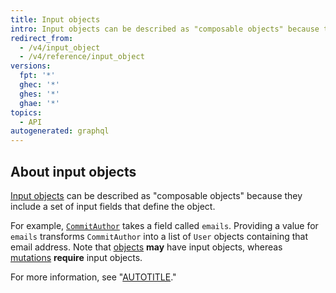 ```yaml
---
title: Input objects
intro: Input objects can be described as "composable objects" because they include a set of input fields that define the object.
redirect_from:
  - /v4/input_object
  - /v4/reference/input_object
versions:
  fpt: '*'
  ghec: '*'
  ghes: '*'
  ghae: '*'
topics:
  - API
autogenerated: graphql
---
```


## About input objects

[Input objects](https://graphql.github.io/graphql-spec/June2018/#sec-Input-Objects) can be described as "composable objects" because they include a set of input fields that define the object.

For example, [`CommitAuthor`](/graphql/reference/input-objects#commitauthor) takes a field called `emails`. Providing a value for `emails` transforms `CommitAuthor` into a list of `User` objects containing that email address. Note that [objects](/graphql/reference/objects) **may** have input objects, whereas [mutations](/graphql/reference/mutations) **require** input objects.

For more information, see "[AUTOTITLE](/graphql/guides/forming-calls-with-graphql#about-mutations)."

<!-- Content after this section is automatically generated -->
